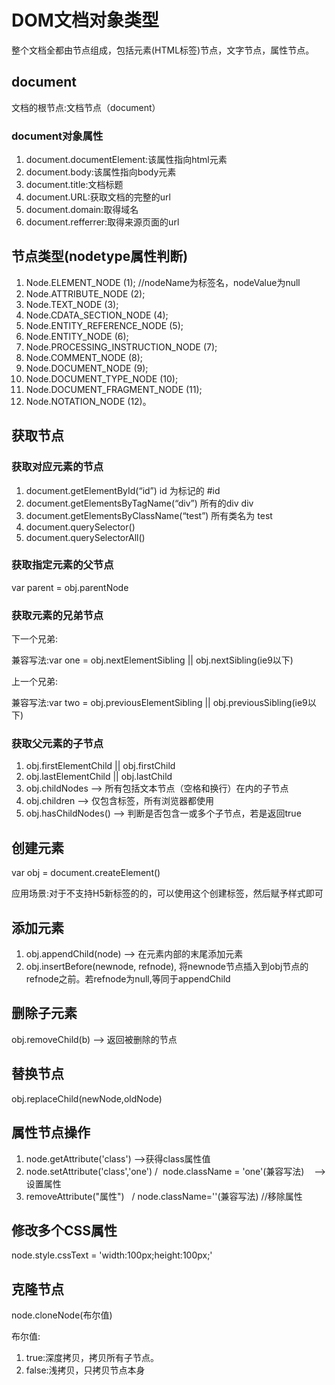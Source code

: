 # DOM文档对象类型

整个文档全都由节点组成，包括元素(HTML标签)节点，文字节点，属性节点。


## document

文档的根节点:文档节点（document）

### document对象属性

1. document.documentElement:该属性指向html元素
2. document.body:该属性指向body元素
3. document.title:文档标题
4. document.URL:获取文档的完整的url
5. document.domain:取得域名
6. document.refferrer:取得来源页面的url

## 节点类型(nodetype属性判断)

1. Node.ELEMENT_NODE (1);  //nodeName为标签名，nodeValue为null
2. Node.ATTRIBUTE_NODE (2);
3. Node.TEXT_NODE (3);
4. Node.CDATA_SECTION_NODE (4);
5. Node.ENTITY_REFERENCE_NODE (5);
6. Node.ENTITY_NODE (6);
7. Node.PROCESSING_INSTRUCTION_NODE (7);
8. Node.COMMENT_NODE (8);
9. Node.DOCUMENT_NODE (9);
10. Node.DOCUMENT_TYPE_NODE (10);
11. Node.DOCUMENT_FRAGMENT_NODE (11);
12. Node.NOTATION_NODE (12)。
## 获取节点

### 获取对应元素的节点
1. document.getElementById(“id”) id 为标记的 #id
2. document.getElementsByTagName(“div”) 所有的div div
3. document.getElementsByClassName(“test”) 所有类名为 test
4. document.querySelector()
5. document.querySelectorAll()

### 获取指定元素的父节点

var parent = obj.parentNode

### 获取元素的兄弟节点

下一个兄弟:

兼容写法:var one = obj.nextElementSibling || obj.nextSibling(ie9以下)  

上一个兄弟:

兼容写法:var two = obj.previousElementSibling || obj.previousSibling(ie9以下)

### 获取父元素的子节点

1. obj.firstElementChild || obj.firstChild 
2. obj.lastElementChild || obj.lastChild
3. obj.childNodes  --> 所有包括文本节点（空格和换行）在内的子节点
4. obj.children --> 仅包含标签，所有浏览器都使用 
5. obj.hasChildNodes() --> 判断是否包含一或多个子节点，若是返回true
## 创建元素

var obj = document.createElement()

应用场景:对于不支持H5新标签的的，可以使用这个创建标签，然后赋予样式即可

## 添加元素

1. obj.appendChild(node) --> 在元素内部的末尾添加元素
2. obj.insertBefore(newnode, refnode), 将newnode节点插入到obj节点的refnode之前。若refnode为null,等同于appendChild

## 删除子元素

obj.removeChild(b)  --> 返回被删除的节点

## 替换节点

obj.replaceChild(newNode,oldNode) 

## 属性节点操作

1. node.getAttribute('class') -->获得class属性值
2. node.setAttribute('class','one')  /  node.className = 'one'(兼容写法)    --> 设置属性
3. removeAttribute("属性")   /  node.className=''(兼容写法)  //移除属性


## 修改多个CSS属性

node.style.cssText = 'width:100px;height:100px;'

## 克隆节点

node.cloneNode(布尔值)

布尔值:
1. true:深度拷贝，拷贝所有子节点。
2. false:浅拷贝，只拷贝节点本身
